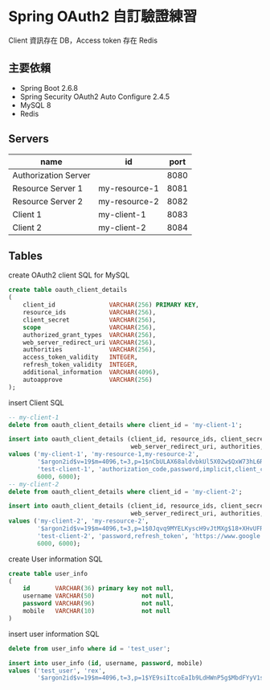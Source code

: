 # Spring OAuth2 自訂驗證練習

Client 資訊存在 DB，Access token 存在 Redis

## 主要依賴

- Spring Boot 2.6.8
- Spring Security OAuth2 Auto Configure 2.4.5
- MySQL 8
- Redis

## Servers

| name                 | id            | port |
|----------------------|---------------|------|
| Authorization Server |               | 8080 |
| Resource Server 1    | my-resource-1 | 8081 |
| Resource Server 2    | my-resource-2 | 8082 |
| Client 1             | my-client-1   | 8083 |
| Client 2             | my-client-2   | 8084 |

## Tables

create OAuth2 client SQL for MySQL

```sql
create table oauth_client_details
(
    client_id               VARCHAR(256) PRIMARY KEY,
    resource_ids            VARCHAR(256),
    client_secret           VARCHAR(256),
    scope                   VARCHAR(256),
    authorized_grant_types  VARCHAR(256),
    web_server_redirect_uri VARCHAR(256),
    authorities             VARCHAR(256),
    access_token_validity   INTEGER,
    refresh_token_validity  INTEGER,
    additional_information  VARCHAR(4096),
    autoapprove             VARCHAR(256)
);
```

insert Client SQL

```sql
-- my-client-1
delete from oauth_client_details where client_id = 'my-client-1';

insert into oauth_client_details (client_id, resource_ids, client_secret, scope, authorized_grant_types,
                                  web_server_redirect_uri, authorities, access_token_validity, refresh_token_validity)
values ('my-client-1', 'my-resource-1,my-resource-2',
        '$argon2id$v=19$m=4096,t=3,p=1$nCbULAX68aldvbkUl5X02w$QxW73hL6RpkCoykRAmWcBFTfyw/gKYKRqd62Iau2QuQ',
        'test-client-1', 'authorization_code,password,implicit,client_credentials,refresh_token,custom', 'https://www.google.com', 'ROLE_ADMIN,ROLE_USER',
        6000, 6000);
-- my-client-2
delete from oauth_client_details where client_id = 'my-client-2';

insert into oauth_client_details (client_id, resource_ids, client_secret, scope, authorized_grant_types,
                                  web_server_redirect_uri, authorities, access_token_validity, refresh_token_validity)
values ('my-client-2', 'my-resource-2',
        '$argon2id$v=19$m=4096,t=3,p=1$0Jqvq9MYELKyscH9vJtMXg$18+XHvUFRCxfehvypHGFmvjay5v5dvtzcpL0WfPlXi0',
        'test-client-2', 'password,refresh_token', 'https://www.google.com', 'ROLE_ADMIN,ROLE_USER',
        6000, 6000);
```

create User information SQL

```sql
create table user_info
(
    id       VARCHAR(36) primary key not null,
    username VARCHAR(50)             not null,
    password VARCHAR(96)             not null,
    mobile   VARCHAR(10)             not null
)
```

insert user information SQL

```sql
delete from user_info where id = 'test_user';

insert into user_info (id, username, password, mobile)
values ('test_user', 'rex',
        '$argon2id$v=19$m=4096,t=3,p=1$YE9siItcoEaIb9LdHWnP5g$MbdFYyV1sd+5ZhlhDWGWBOCuGFhUN31XrcQQp8r622s', '099999999')
```